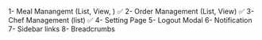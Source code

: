 1- Meal Manangemt (List, View, ) ✅
2- Order Management (List, View) ✅
3- Chef Management (list) ✅
4- Setting Page
5- Logout Modal
6- Notification
7- Sidebar links
8- Breadcrumbs
